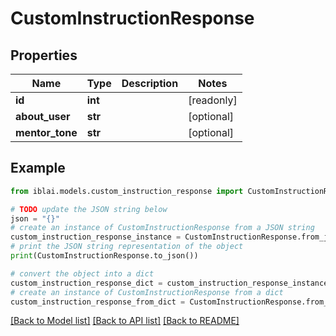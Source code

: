 # CustomInstructionResponse


## Properties

Name | Type | Description | Notes
------------ | ------------- | ------------- | -------------
**id** | **int** |  | [readonly] 
**about_user** | **str** |  | [optional] 
**mentor_tone** | **str** |  | [optional] 

## Example

```python
from iblai.models.custom_instruction_response import CustomInstructionResponse

# TODO update the JSON string below
json = "{}"
# create an instance of CustomInstructionResponse from a JSON string
custom_instruction_response_instance = CustomInstructionResponse.from_json(json)
# print the JSON string representation of the object
print(CustomInstructionResponse.to_json())

# convert the object into a dict
custom_instruction_response_dict = custom_instruction_response_instance.to_dict()
# create an instance of CustomInstructionResponse from a dict
custom_instruction_response_from_dict = CustomInstructionResponse.from_dict(custom_instruction_response_dict)
```
[[Back to Model list]](../README.md#documentation-for-models) [[Back to API list]](../README.md#documentation-for-api-endpoints) [[Back to README]](../README.md)


